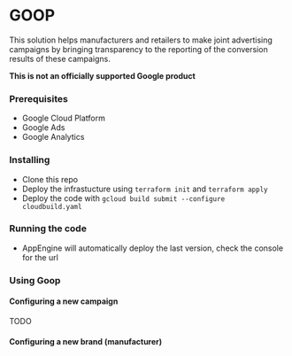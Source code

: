 # GOOP

This solution helps manufacturers and retailers to make joint advertising campaigns by bringing transparency to the reporting of the conversion results of these campaigns.

**This is not an officially supported Google product**

### Prerequisites

- Google Cloud Platform
- Google Ads
- Google Analytics

### Installing

- Clone this repo
- Deploy the infrastucture using `terraform init` and `terraform apply`
- Deploy the code with `gcloud build submit --configure cloudbuild.yaml`

### Running the code

- AppEngine will automatically deploy the last version, check the console for the url

### Using Goop

#### Configuring a new campaign
TODO

#### Configuring a new brand (manufacturer)

